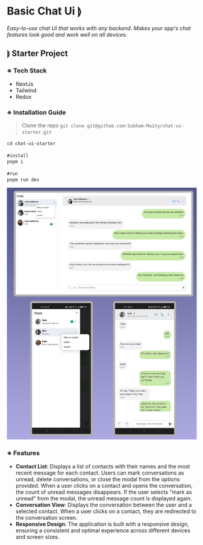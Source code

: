 # Basic Chat Ui ⟭

*Easy-to-use chat UI that works with any backend. Makes your app's chat features look good and work well on all devices.*

## ⟭ Starter Project 

### ※ Tech Stack
- NextJs
- Tailwind
- Redux

### ※ Installation Guide
> Clone the repo `git clone git@github.com:Subham-Maity/chat-ui-starter.git`
```shell
cd chat-ui-starter

#install
pnpm i 

#run 
pnpm run dev
```
![pc](./all.png)

### ※ Features

- **Contact List**: Displays a list of contacts with their names and the most recent message for each contact. Users can mark conversations as unread, delete conversations, or close the modal from the options provided. When a user clicks on a contact and opens the conversation, the count of unread messages disappears. If the user selects "mark as unread" from the modal, the unread message count is displayed again.
- **Conversation View**: Displays the conversation between the user and a selected contact. When a user clicks on a contact, they are redirected to the conversation screen.
- **Responsive Design**: The application is built with a responsive design, ensuring a consistent and optimal experience across different devices and screen sizes.
